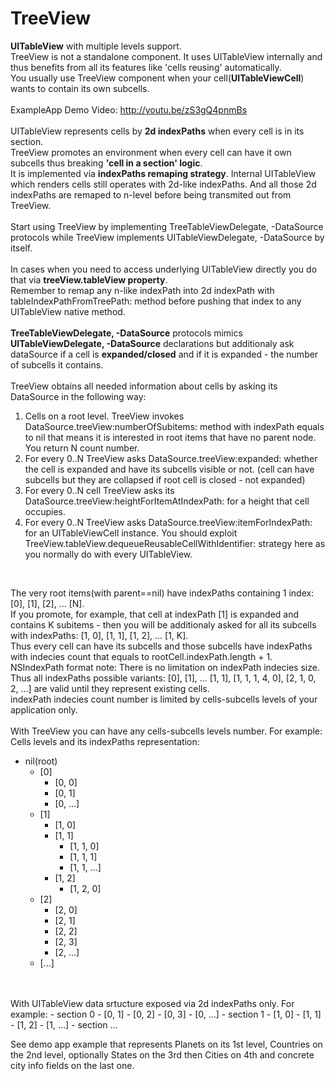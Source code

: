 TreeView
========

<b>UITableView</b> with multiple levels support.<br />
TreeView is not a standalone component. It uses UITableView internally and thus benefits from all its features like 'cells reusing' automatically.<br />
You usually use TreeView component when your cell(<b>UITableViewCell</b>) wants to contain its own subcells.<br />
<br />
ExampleApp Demo Video: http://youtu.be/zS3gQ4pnmBs<br />
<br />
UITableView represents cells by <b>2d indexPaths</b> when every cell is in its section.<br />
TreeView promotes an environment when every cell can have it own subcells thus breaking <b>'cell in a section' logic</b>.<br />
It is implemented via <b>indexPaths remaping strategy</b>. Internal UITableView which renders cells still operates with 2d-like indexPaths. And all those 2d indexPaths are remaped to n-level before being transmited out from TreeView.<br />
<br />
Start using TreeView by implementing TreeTableViewDelegate, -DataSource protocols while TreeView implements UITableViewDelegate, -DataSource by itself.<br />
<br />
In cases when you need to access underlying UITableView directly you do that via <b>treeView.tableView property</b>.<br />
Remember to remap any n-like indexPath into 2d indexPath with tableIndexPathFromTreePath: method before pushing that index to any UITableView native method.<br />
<br />
<b>TreeTableViewDelegate, -DataSource</b> protocols mimics <b>UITableViewDelegate, -DataSource</b> declarations but additionaly ask dataSource if a cell is <b>expanded/closed</b> and if it is expanded - the number of subcells it contains.<br /><br />
TreeView obtains all needed information about cells by asking its DataSource in the following way:<br />
  1. Cells on a root level. TreeView invokes DataSource.treeView:numberOfSubitems: method with indexPath equals to nil that means it is interested in root items that have no parent node. You return N count number.<br />
  2. For every 0..N TreeView asks DataSource.treeView:expanded: whether the cell is expanded and have its subcells visible or not. (cell can have subcells but they are collapsed if root cell is closed - not expanded)<br />
  3. For every 0..N cell TreeView asks its DataSource.treeView:heightForItemAtIndexPath: for a height that cell occupies.<br />
  4. For every 0..N TreeView asks DataSource.treeView:itemForIndexPath: for an UITableViewCell instance. You should exploit TreeView.tableView.dequeueReusableCellWithIdentifier: strategy here as you normally do with every UITableView.
<br />

The very root items(with parent==nil) have indexPaths containing 1 index: [0], [1], [2], ... [N].<br />
If you promote, for example, that cell at indexPath [1] is expanded and contains K subitems - then you will be additionaly asked for all its subcells with indexPaths: [1, 0], [1, 1], [1, 2], ... [1, K].<br />
Thus every cell can have its subcells and those subcells have indexPaths with indecies count that equals to rootCell.indexPath.length + 1.<br />
NSIndexPath format note: There is no limitation on indexPath indecies size. Thus all indexPaths possible variants: [0], [1], ... [1, 1], [1, 1, 1, 4, 0], [2, 1, 0, 2, ...] are valid until they represent existing cells.<br />
indexPath indecies count number is limited by cells-subcells levels of your application only.<br />
<br />
With TreeView you can have any cells-subcells levels number. For example:<br />
Cells levels and its indexPaths representation:
- nil(root)
  - [0]
      - [0, 0]
      - [0, 1]
      - [0, ...]
  - [1]
      - [1, 0]
      - [1, 1]
          - [1, 1, 0]
          - [1, 1, 1]
          - [1, 1, ...]
      - [1, 2]
          - [1, 2, 0]
  - [2]
      - [2, 0]
      - [2, 1]
      - [2, 2]
      - [2, 3]
      - [2, ...]
  - [...]
<br />
<br />
With UITableView data srtucture exposed via 2d indexPaths only. For example:
- section 0
  - [0, 1]
  - [0, 2]
  - [0, 3]
  - [0, ...]
- section 1
  - [1, 0]
  - [1, 1]
  - [1, 2]
  - [1, ...]
- section ...

See demo app example that represents Planets on its 1st level, Countries on the 2nd level, optionally States on the 3rd then Cities on 4th and concrete city info fields on the last one.
